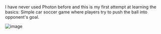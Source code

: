 I have never used Photon before and this is my first attempt at learning the basics: Simple car soccer game where players try to push the ball into opponent's goal.

![image](https://github.com/user-attachments/assets/eb85db34-6a6e-4115-a06e-b820bbca8e2b)
